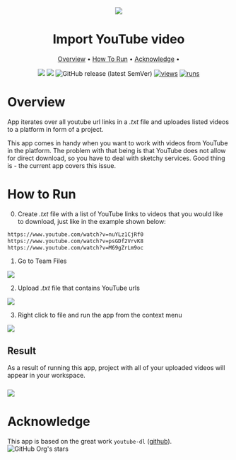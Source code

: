 <div align="center" markdown>
<img src="https://user-images.githubusercontent.com/115161827/204161277-3366a8b4-656f-4e59-9ecd-faa8033f60ff.jpg"/>  

# Import YouTube video

<p align="center">
  <a href="#Overview">Overview</a> •
  <a href="#How-To-Run">How To Run</a> •
  <a href="#Acknowledge">Acknowledge</a> •
</p>

[![](https://img.shields.io/badge/supervisely-ecosystem-brightgreen)](https://ecosystem.supervise.ly/apps/supervisely-ecosystem/import-youtube-videos)
[![](https://img.shields.io/badge/slack-chat-green.svg?logo=slack)](https://supervise.ly/slack)
![GitHub release (latest SemVer)](https://img.shields.io/github/v/release/supervisely-ecosystem/import-youtube-videos)
[![views](https://app.supervise.ly/img/badges/views/supervisely-ecosystem/import-youtube-videos.png)](https://supervise.ly)
[![runs](https://app.supervise.ly/img/badges/runs/supervisely-ecosystem/import-youtube-videos.png)](https://supervise.ly)

</div>

# Overview

App iterates over all youtube url links in a *.txt* file and uploades listed videos to a platform in form of a project.

This app comes in handy when you want to work with videos from YouTube in the platform. The problem with that being is that YouTube does not allow for direct download, so you have to deal with sketchy services. Good thing is - the current app covers this issue.

# How to Run

0. Create *.txt* file with a list of YouTube links to videos that you would like to download, just like in the example shown below:

```md
https://www.youtube.com/watch?v=nuYLz1CjRf0
https://www.youtube.com/watch?v=psGDf2VrvK8
https://www.youtube.com/watch?v=M69gZrLm9oc
```

1. Go to Team Files
<img src="https://user-images.githubusercontent.com/115161827/202218609-485003e6-e295-4d3b-9bd5-fa302e43eea2.png" >

2. Upload *.txt* file that contains YouTube urls
<img src="https://user-images.githubusercontent.com/115161827/203781775-acde06c1-4035-4d74-a9b8-0386c0850f8c.gif">

3. Right click to file and run the app from the context menu
  <img src="https://user-images.githubusercontent.com/115161827/203782776-dc90fb85-05d8-4cc0-a761-6c18db4b4f16.gif">


## Result

As a result of running this app, project with all of your uploaded videos will appear in your workspace.

<img src="https://user-images.githubusercontent.com/115161827/203787133-aaea00c0-7246-40b9-9023-f4131e753e26.gif"  style='padding-top: 10px'>


# Acknowledge
This app is based on the great work `youtube-dl` ([github](https://github.com/ytdl-org/youtube-dl)). ![GitHub Org's stars](https://img.shields.io/github/stars/open-mmlab/mmsegmentation?style=social)
